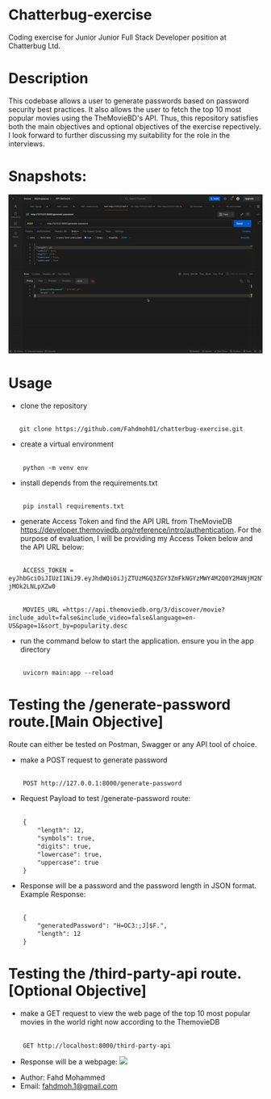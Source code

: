 # Chatterbug-exercise
Coding exercise for Junior Junior Full Stack Developer position at Chatterbug Ltd.

# Description
This codebase allows a user to generate passwords based on password security best practices. It also allows the user to fetch the top 10
most popular movies using the TheMovieBD's API. Thus, this repository satisfies both the main objectives and optional objectives of the exercise repectively. I look forward to further discussing my suitability for the role in the interviews.

# Snapshots:
![](overall.gif)

# Usage
* clone the repository
##
       git clone https://github.com/Fahdmoh01/chatterbug-exercise.git 

* create a virtual environment
##
        python -m venv env

* install depends from the requirements.txt
##
        pip install requirements.txt

* generate Access Token and find the API URL  from TheMovieDB https://developer.themoviedb.org/reference/intro/authentication. For the purpose of evaluation, I will be providing my Access Token below and the API URL below:
##
        ACCESS_TOKEN = eyJhbGciOiJIUzI1NiJ9.eyJhdWQiOiJjZTUzMGQ3ZGY3ZmFkNGYzMWY4M2Q0Y2M4NjM2NTIzNiIsInN1YiI6IjYwNWRmOTEyZjNlMGRmMDA3MzkxNDViMSIsInNjb3BlcyI6WyJhcGlfcmVhZCJdLCJ2ZXJzaW9uIjoxfQ.e8nwm4dk5HMerwzFSRoY6oLcaIEoy-jMOk2LNLpXZw0
##
        MOVIES_URL =https://api.themoviedb.org/3/discover/movie?include_adult=false&include_video=false&language=en-US&page=1&sort_by=popularity.desc

* run the command below to start the application. ensure you in the app directory
##
        uvicorn main:app --reload


# Testing the /generate-password route.[Main Objective]
Route can either be tested on Postman, Swagger or any API tool of choice.
* make a POST request to generate password
##
        POST http://127.0.0.1:8000/generate-password
        
        
* Request Payload to test /generate-password route:
##
        {
            "length": 12,
            "symbols": true,
            "digits": true,
            "lowercase": true,
            "uppercase": true
        }
* Response will be a password and the password length in JSON format. Example Response:
##
        {
            "generatedPassword": "H=OC3:;J]$F.",
            "length": 12
        }

# Testing the /third-party-api route.[Optional Objective]
* make a GET request to view the web page of the top 10 most popular movies in the world right now according to the ThemovieDB
##
        GET http://localhost:8000/third-party-api

* Response will be a webpage:
![](thirdparty.gif)

- Author: Fahd Mohammed 
- Email: fahdmoh.1@gmail.com